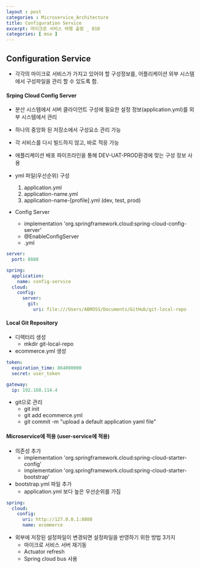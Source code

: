 ```yaml
---
layout : post
categories : Microservice_Architecture
title: Configuration Service
excerpt: 마이크로 서비스 여행 출발 _ 010
categories: [ msa ]
---
```



## Configuration Service
* 각각의 마이크로 서비스가 가지고 있어야 할 구성정보를,
어플리케이션 외부 시스템에서 구성파일을 관리 할 수 있도록 함.

#### Srping Cloud Config Server
* 분산 시스템에서 서버 클라이언트 구성에 필요한 설정 정보(application.yml)를 외부 시스템에서 관리
* 하나의 중앙화 된 저장소에서 구성요소 관리 가능
* 각 서비스를 다시 빌드하지 않고, 바로 적응 가능
* 애플리케이션 배포 파이프라인을 통해 DEV-UAT-PROD환경에 맞는 구성 정보 사용
* yml 파일(우선순위) 구성
    1. application.yml
    2. application-name.yml
    3. application-name-[profile].yml (dev, test, prod)

* Config Server
    + implementation 'org.springframework.cloud:spring-cloud-config-server'
    + @EnableConfigServer
    + .yml 
```yml
server:
  port: 8888

spring:
  application:
    name: config-service
  cloud:
    config:
      server:
        git:
          uri: file:///Users/ABROSS/Documents/GitHub/git-local-repo
```


#### Local Git Repository
* 디렉터리 생성
    + mkdir git-local-repo
* ecommerce.yml 생성  
```yml
token:
  expiration_time: 864000000
  secret: user_token

gateway:
  ip: 192.168.114.4
```
* git으로 관리
    + git init
    + git add ecommerce.yml
    + git commit -m "upload a default application yaml file"

#### Microservice에 적용 (user-service에 적용)
* 의존성 추가
    + implementation 'org.springframework.cloud:spring-cloud-starter-config'
    + implementation 'org.springframework.cloud:spring-cloud-starter-bootstrap'
* bootstrap.yml 파일 추가
    + application.yml 보다 높은 우선순위를 가짐
```yml
spring:
  cloud:
    config:
      uri: http://127.0.0.1:8888
      name: ecommerce
```
* 외부에 저장된 설정파일이 변경되면 설정파일을 반영하기 위한 방법 3가지
    + 마이크로 서비스 서버 재기동
    + Actuator refresh
    + Spring cloud bus 사용
